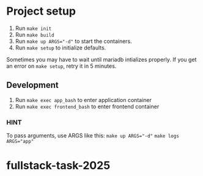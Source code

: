 # Project setup

1. Run `make init`
2. Run `make build`
3. Run `make up ARGS="-d"` to start the containers.
4. Run `make setup` to initialize defaults.

Sometimes you may have to wait until mariadb intializes properly. If you get an error on `make setup`, retry it in 5 minutes.

## Development

1. Run `make exec app_bash` to enter application container
2. Run `make exec frontend_bash` to enter frontend container

### HINT

To pass arguments, use ARGS like this:
`make up ARGS="-d"`
`make logs ARGS="app"`
# fullstack-task-2025
